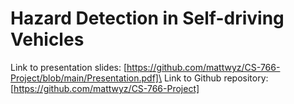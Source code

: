 # Hazard Detection in Self-driving Vehicles
Link to presentation slides: [https://github.com/mattwyz/CS-766-Project/blob/main/Presentation.pdf]\
Link to Github repository: [https://github.com/mattwyz/CS-766-Project]
